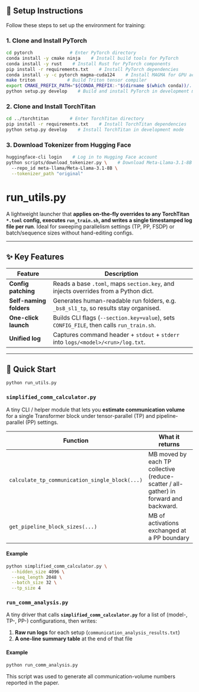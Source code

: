 ## 🔧 Setup Instructions

Follow these steps to set up the environment for training:

### 1. Clone and Install PyTorch

```bash
cd pytorch              # Enter PyTorch directory
conda install -y cmake ninja    # Install build tools for PyTorch
conda install -y rust    # Install Rust for PyTorch components
pip install -r requirements.txt    # Install PyTorch dependencies
conda install -y -c pytorch magma-cuda124    # Install MAGMA for GPU acceleration
make triton            # Build Triton tensor compiler
export CMAKE_PREFIX_PATH="${CONDA_PREFIX:-"$(dirname $(which conda))/../"}:${CMAKE_PREFIX_PATH}"    # Set build environment variable
python setup.py develop    # Build and install PyTorch in development mode
```

### 2. Clone and Install TorchTitan

```bash
cd ../torchtitan        # Enter TorchTitan directory
pip install -r requirements.txt    # Install TorchTitan dependencies
python setup.py develop    # Install TorchTitan in development mode
```

### 3. Download Tokenizer from Hugging Face

```bash
huggingface-cli login    # Log in to Hugging Face account
python scripts/download_tokenizer.py \    # Download Meta-Llama-3.1-8B tokenizer
  --repo_id meta-llama/Meta-Llama-3.1-8B \
  --tokenizer_path "original"
```

# run_utils.py

A lightweight launcher that **applies on-the-fly overrides to any TorchTitan
`*.toml` config, executes `run_train.sh`, and writes a single timestamped log
file per run**.  Ideal for sweeping parallelism settings (TP, PP, FSDP) or
batch/sequence sizes without hand-editing configs.

---

## ✨ Key Features
| Feature | Description |
|---------|-------------|
| **Config patching** | Reads a base `.toml`, maps `section.key`, and injects overrides from a Python dict. |
| **Self-naming folders** | Generates human-readable run folders, e.g. `_bs8_sl1_tp`, so results stay organised. |
| **One-click launch** | Builds CLI flags (`--section.key=value`), sets `CONFIG_FILE`, then calls `run_train.sh`. |
| **Unified log** | Captures command header + `stdout` + `stderr` into `logs/<model>/<run>/log.txt`. |

---

## 🚀 Quick Start

```bash
python run_utils.py
```

### `simplified_comm_calculator.py`

A tiny CLI / helper module that lets you **estimate communication volume** for a single Transformer block under tensor-parallel (TP) and pipeline-parallel (PP) settings.

| Function | What it returns |
|----------|-----------------|
| `calculate_tp_communication_single_block(...)` | MB moved by each TP collective (reduce-scatter / all-gather) in forward and backward. |
| `get_pipeline_block_sizes(...)` | MB of activations exchanged at a PP boundary |

#### Example

```bash
python simplified_comm_calculator.py \
  --hidden_size 4096 \
  --seq_length 2048 \
  --batch_size 32 \
  --tp_size 4
```

### `run_comm_analysis.py`

A tiny driver that calls **`simplified_comm_calculator.py`** for a list of
(model-, TP-, PP-) configurations, then writes:

1. **Raw run logs** for each setup (`communication_analysis_results.txt`)
2. **A one-line summary table** at the end of that file

#### Example

```bash
python run_comm_analysis.py
```

This script was used to generate all communication-volume numbers reported in
the paper.
